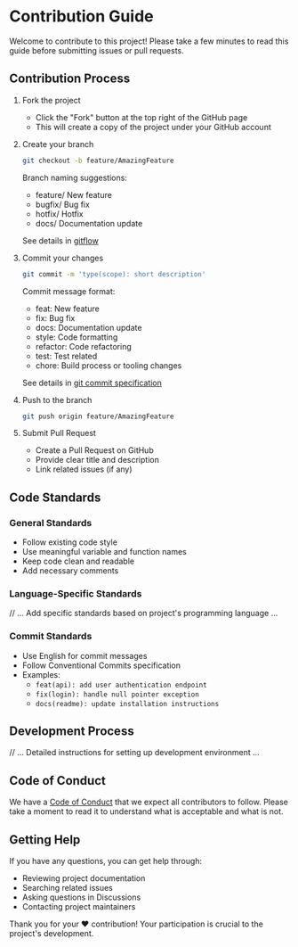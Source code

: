 # Contribution Guide

Welcome to contribute to this project! Please take a few minutes to read this guide before submitting issues or pull requests.

## Contribution Process

1. Fork the project

   - Click the "Fork" button at the top right of the GitHub page
   - This will create a copy of the project under your GitHub account

2. Create your branch

   ```bash
   git checkout -b feature/AmazingFeature
   ```

   Branch naming suggestions:

   - feature/ New feature
   - bugfix/ Bug fix
   - hotfix/ Hotfix
   - docs/ Documentation update

   See details in [gitflow](./.github/GITFLOW.md)

3. Commit your changes

   ```bash
   git commit -m 'type(scope): short description'
   ```

   Commit message format:

   - feat: New feature
   - fix: Bug fix
   - docs: Documentation update
   - style: Code formatting
   - refactor: Code refactoring
   - test: Test related
   - chore: Build process or tooling changes

   See details in [git commit specification](./.github/GITCOMMIT.md)

4. Push to the branch

   ```bash
   git push origin feature/AmazingFeature
   ```

5. Submit Pull Request
   - Create a Pull Request on GitHub
   - Provide clear title and description
   - Link related issues (if any)

## Code Standards

### General Standards

- Follow existing code style
- Use meaningful variable and function names
- Keep code clean and readable
- Add necessary comments

### Language-Specific Standards

// ... Add specific standards based on project's programming language ...

### Commit Standards

- Use English for commit messages
- Follow Conventional Commits specification
- Examples:
  - `feat(api): add user authentication endpoint`
  - `fix(login): handle null pointer exception`
  - `docs(readme): update installation instructions`

## Development Process

// ... Detailed instructions for setting up development environment ...

## Code of Conduct

We have a [Code of Conduct](./CODE_OF_CONDUCT.md) that we expect all contributors to follow. Please take a moment to read it to understand what is acceptable and what is not.

## Getting Help

If you have any questions, you can get help through:

- Reviewing project documentation
- Searching related issues
- Asking questions in Discussions
- Contacting project maintainers

Thank you for your ❤️ contribution! Your participation is crucial to the project's development.
